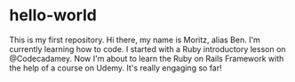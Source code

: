 # hello-world
This is my first repository. 
Hi there, my name is Moritz, alias Ben. I'm currently learning how to code. I started with a Ruby introductory lesson on @Codecadamey. Now I'm about to learn the Ruby on Rails Framework with the help of a course on Udemy. It's really engaging so far!

